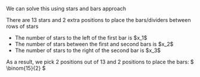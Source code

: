We can solve this using stars and bars approach

There are 13 stars and 2 extra positions to place the bars/dividers between rows of stars

<ul>
    <li> The number of stars to the left of the first bar is $x_1$
    <li> The number of stars between the first and second bars is $x_2$
    <li> The number of stars to the right of the second bar is $x_3$
</ul>

As a result, we pick 2 positions out of 13 and 2 positions to place the bars: $ \binom{15}{2} $
